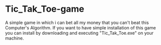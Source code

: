 # Tic_Tak_Toe-game
 A simple game in which i can bet all my money that you can't beat this Computer's Algorithm.
If you want to have simple installation of this game you can install by downloading and executing "Tic_Tak_Toe.exe" on your machine.